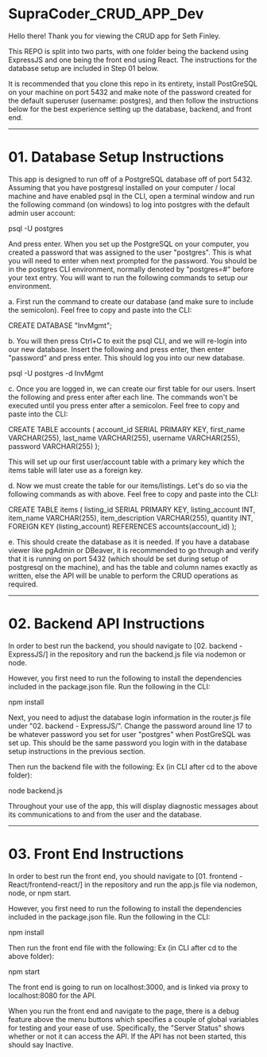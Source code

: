 # SupraCoder_CRUD_APP_Dev

Hello there! Thank you for viewing the CRUD app for Seth Finley.

This REPO is split into two parts, with one folder being the backend using ExpressJS and one being the front end using React. The instructions for the database setup are included in Step 01 below.

It is recommended that you clone this repo in its entirety, install PostGreSQL on your machine on port 5432 and make note of the password created for the default superuser (username: postgres), and then follow the instructions below for the best experience setting up the database, backend, and front end.


--------------------------------------------------------------------------------------------

# 01. Database Setup Instructions
This app is designed to run off of a PostgreSQL database off of port 5432.
Assuming that you have postgresql installed on your computer / local machine and have enabled psql in the CLI, open a terminal window and run the following command (on windows) to log into postgres with the default admin user account:

psql -U postgres

And press enter. When you set up the PostgreSQL on your computer, you created a password that was assigned to the user "postgres". This is what you will need to enter when next prompted for the password. You should be in the postgres CLI environment, normally denoted by "postgres=#" before your text entry. You will want to run the following commands to setup our environment.

a. First run the command to create our database (and make sure to include the semicolon). Feel free to copy and paste into the CLI:

CREATE DATABASE "InvMgmt";

b. You will then press Ctrl+C to exit the psql CLI, and we will re-login into our new database. Insert the following and press enter, then enter "password" and press enter. This should log you into our new database.

psql -U postgres -d InvMgmt

c. Once you are logged in, we can create our first table for our users. Insert the following and press enter after each line. The commands won't be executed until you press enter after a semicolon. Feel free to copy and paste into the CLI:

CREATE TABLE accounts (
account_id SERIAL PRIMARY KEY,
first_name VARCHAR(255),
last_name VARCHAR(255),
username VARCHAR(255),
password VARCHAR(255)
);

This will set up our first user/account table with a primary key which the items table will later use as a foreign key.

d. Now we must create the table for our items/listings. Let's do so via the following commands as with above. Feel free to copy and paste into the CLI:

CREATE TABLE items (
listing_id SERIAL PRIMARY KEY,
listing_account INT,
item_name VARCHAR(255),
item_description VARCHAR(255),
quantity INT,
FOREIGN KEY (listing_account) REFERENCES accounts(account_id)
);

e. This should create the database as it is needed. If you have a database viewer like pgAdmin or DBeaver, it is recommended to go through and verify that it is running on port 5432 (which should be set during setup of postgresql on the machine), and has the table and column names exactly as written, else the API will be unable to perform the CRUD operations as required.


--------------------------------------------------------------------------------------------

# 02. Backend API Instructions
In order to best run the backend, you should navigate to 
[02. backend - ExpressJS/]
in the repository and run the backend.js file via nodemon or node.

However, you first need to run the following to install the dependencies included in the package.json file. Run the following in the CLI:

npm install

Next, you need to adjust the database login information in the router.js file under "02. backend - ExpressJS/". Change the password around line 17 to be whatever password you set for user "postgres" when PostGreSQL was set up. This should be the same password you login with in the database setup instructions in the previous section.

Then run the backend file with the following:
Ex (in CLI after cd to the above folder):   

node backend.js

Throughout your use of the app, this will display diagnostic messages about its communications to and from the user and the database.


--------------------------------------------------------------------------------------------

# 03. Front End Instructions
In order to best run the front end, you should navigate to 
[01. frontend - React/frontend-react/] 
in the repository and run the app.js file via nodemon, node, or npm start.

However, you first need to run the following to install the dependencies included in the package.json file. Run the following in the CLI:

npm install

Then run the front end file with the following:
Ex (in CLI after cd to the above folder): 

npm start

The front end is going to run on localhost:3000, and is linked via proxy to localhost:8080 for the API.

When you run the front end and navigate to the page, there is a debug feature above the menu buttons which specifies a couple of global variables for testing and your ease of use. Specifically, the "Server Status" shows whether or not it can access the API. If the API has not been started, this should say Inactive. 